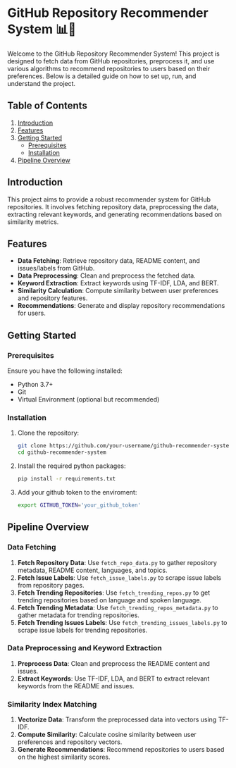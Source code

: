 # GitHub Repository Recommender System 📊🚀

Welcome to the GitHub Repository Recommender System! This project is designed to fetch data from GitHub repositories, preprocess it, and use various algorithms to recommend repositories to users based on their preferences. Below is a detailed guide on how to set up, run, and understand the project.

## Table of Contents

1. [Introduction](#introduction)
2. [Features](#features)
3. [Getting Started](#getting-started)
   - [Prerequisites](#prerequisites)
   - [Installation](#installation)
4. [Pipeline Overview](#pipeline-overview)

## Introduction

This project aims to provide a robust recommender system for GitHub repositories. It involves fetching repository data, preprocessing the data, extracting relevant keywords, and generating recommendations based on similarity metrics.

## Features

- **Data Fetching**: Retrieve repository data, README content, and issues/labels from GitHub.
- **Data Preprocessing**: Clean and preprocess the fetched data.
- **Keyword Extraction**: Extract keywords using TF-IDF, LDA, and BERT.
- **Similarity Calculation**: Compute similarity between user preferences and repository features.
- **Recommendations**: Generate and display repository recommendations for users.

## Getting Started

### Prerequisites

Ensure you have the following installed:

- Python 3.7+
- Git
- Virtual Environment (optional but recommended)

### Installation

1. Clone the repository:
   ```sh
   git clone https://github.com/your-username/github-recommender-system.git
   cd github-recommender-system
2. Install the required python packages:
   ```sh
   pip install -r requirements.txt

4. Add your github token to the enviroment:
   ```sh
   export GITHUB_TOKEN='your_github_token'

## Pipeline Overview

### Data Fetching

1. **Fetch Repository Data**: Use `fetch_repo_data.py` to gather repository metadata, README content, languages, and topics.
2. **Fetch Issue Labels**: Use `fetch_issue_labels.py` to scrape issue labels from repository pages.
3. **Fetch Trending Repositories**: Use `fetch_trending_repos.py` to get trending repositories based on language and spoken language.
4. **Fetch Trending Metadata**: Use `fetch_trending_repos_metadata.py` to gather metadata for trending repositories.
5. **Fetch Trending Issues Labels**: Use `fetch_trending_issues_labels.py` to scrape issue labels for trending repositories.

### Data Preprocessing and Keyword Extraction

1. **Preprocess Data**: Clean and preprocess the README content and issues.
2. **Extract Keywords**: Use TF-IDF, LDA, and BERT to extract relevant keywords from the README and issues.

### Similarity Index Matching

1. **Vectorize Data**: Transform the preprocessed data into vectors using TF-IDF.
2. **Compute Similarity**: Calculate cosine similarity between user preferences and repository vectors.
3. **Generate Recommendations**: Recommend repositories to users based on the highest similarity scores.


